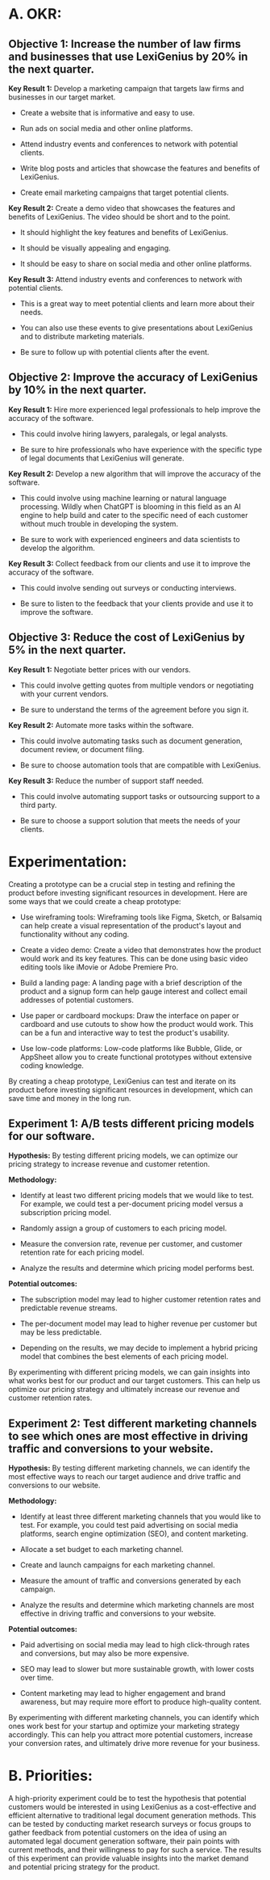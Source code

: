 # A. **OKR:**

## **Objective 1:** Increase the number of law firms and businesses that use LexiGenius by 20% in the next quarter.

**Key Result 1:** Develop a marketing campaign that targets law firms and businesses in our target market.

*  Create a website that is informative and easy to use.

*  Run ads on social media and other online platforms.

*  Attend industry events and conferences to network with potential clients.

*  Write blog posts and articles that showcase the features and benefits of LexiGenius.

*  Create email marketing campaigns that target potential clients.

**Key Result 2:** Create a demo video that showcases the features and benefits of LexiGenius. The video should be short and to the point.

*  It should highlight the key features and benefits of LexiGenius.

*  It should be visually appealing and engaging.

*  It should be easy to share on social media and other online platforms.

**Key Result 3:** Attend industry events and conferences to network with potential clients. 

*  This is a great way to meet potential clients and learn more about their needs.

*  You can also use these events to give presentations about LexiGenius and to distribute marketing materials.

*  Be sure to follow up with potential clients after the event.

## **Objective 2:** Improve the accuracy of LexiGenius by 10% in the next quarter.

**Key Result 1:** Hire more experienced legal professionals to help improve the accuracy of the software.

*  This could involve hiring lawyers, paralegals, or legal analysts.

*  Be sure to hire professionals who have experience with the specific type of legal documents that LexiGenius will generate.

**Key Result 2:** Develop a new algorithm that will improve the accuracy of the software.

*  This could involve using machine learning or natural language processing. Wildly when ChatGPT is blooming in this field as an AI engine to help build and cater to the specific need of each customer without much trouble in developing the system.

*  Be sure to work with experienced engineers and data scientists to develop the algorithm.

**Key Result 3:** Collect feedback from our clients and use it to improve the accuracy of the software.

*  This could involve sending out surveys or conducting interviews.

*  Be sure to listen to the feedback that your clients provide and use it to improve the software.

## **Objective 3:** Reduce the cost of LexiGenius by 5% in the next quarter.

**Key Result 1:** Negotiate better prices with our vendors.

*  This could involve getting quotes from multiple vendors or negotiating with your current vendors.

*  Be sure to understand the terms of the agreement before you sign it.

**Key Result 2:** Automate more tasks within the software.

*  This could involve automating tasks such as document generation, document review, or document filing.

*  Be sure to choose automation tools that are compatible with LexiGenius.

**Key Result 3:** Reduce the number of support staff needed.

*  This could involve automating support tasks or outsourcing support to a third party.

*  Be sure to choose a support solution that meets the needs of your clients.

# Experimentation:

Creating a prototype can be a crucial step in testing and refining the product before investing significant resources in development. Here are some ways that we could create a cheap prototype:

* Use wireframing tools: Wireframing tools like Figma, Sketch, or Balsamiq can help create a visual representation of the product's layout and functionality without any coding.

* Create a video demo: Create a video that demonstrates how the product would work and its key features. This can be done using basic video editing tools like iMovie or Adobe Premiere Pro.

* Build a landing page: A landing page with a brief description of the product and a signup form can help gauge interest and collect email addresses of potential customers.

* Use paper or cardboard mockups: Draw the interface on paper or cardboard and use cutouts to show how the product would work. This can be a fun and interactive way to test the product's usability.

* Use low-code platforms: Low-code platforms like Bubble, Glide, or AppSheet allow you to create functional prototypes without extensive coding knowledge.

By creating a cheap prototype, LexiGenius can test and iterate on its product before investing significant resources in development, which can save time and money in the long run.

## **Experiment 1:** A/B tests different pricing models for our software.

**Hypothesis:** By testing different pricing models, we can optimize our pricing strategy to increase revenue and customer retention.

**Methodology:**

*  Identify at least two different pricing models that we would like to test. For example, we could test a per-document pricing model versus a 
   subscription pricing model.

*  Randomly assign a group of customers to each pricing model.

*  Measure the conversion rate, revenue per customer, and customer retention rate for each pricing model.

*  Analyze the results and determine which pricing model performs best.

**Potential outcomes:**

*  The subscription model may lead to higher customer retention rates and predictable revenue streams.

*  The per-document model may lead to higher revenue per customer but may be less predictable.

*  Depending on the results, we may decide to implement a hybrid pricing model that combines the best elements of each pricing model.

By experimenting with different pricing models, we can gain insights into what works best for our product and our target customers. This can help us optimize our pricing strategy and ultimately increase our revenue and customer retention rates.

## **Experiment 2:** Test different marketing channels to see which ones are most effective in driving traffic and conversions to your website.

**Hypothesis:** By testing different marketing channels, we can identify the most effective ways to reach our target audience and drive traffic and conversions to our website.

**Methodology:**

*  Identify at least three different marketing channels that you would like to test. For example, you could test paid advertising on social media 
   platforms, search engine optimization (SEO), and content marketing.

*  Allocate a set budget to each marketing channel.

*  Create and launch campaigns for each marketing channel.

*  Measure the amount of traffic and conversions generated by each campaign.

*  Analyze the results and determine which marketing channels are most effective in driving traffic and conversions to your website.

**Potential outcomes:**

*  Paid advertising on social media may lead to high click-through rates and conversions, but may also be more expensive.

*  SEO may lead to slower but more sustainable growth, with lower costs over time.

*  Content marketing may lead to higher engagement and brand awareness, but may require more effort to produce high-quality content.

By experimenting with different marketing channels, you can identify which ones work best for your startup and optimize your marketing strategy accordingly. This can help you attract more potential customers, increase your conversion rates, and ultimately drive more revenue for your business.

# B. Priorities:

A high-priority experiment could be to test the hypothesis that potential customers would be interested in using LexiGenius as a cost-effective and efficient alternative to traditional legal document generation methods. This can be tested by conducting market research surveys or focus groups to gather feedback from potential customers on the idea of using an automated legal document generation software, their pain points with current methods, and their willingness to pay for such a service. The results of this experiment can provide valuable insights into the market demand and potential pricing strategy for the product.








